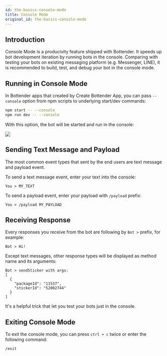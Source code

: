```yaml
---
id: the-basics-console-mode
title: Console Mode
original_id: the-basics-console-mode
---
```


## Introduction

Console Mode is a producivity feature shipped with Bottender. It speeds up bot development iteration by running bots in the console. Comparing with testing your bots on existing messaging platform (e.g. Messenger, LINE), it is recommended to build, test, and debug your bot in the console mode.

## Running in Console Mode

In Bottender apps that created by Create Bottender App, you can pass `--console` option from npm scripts to underlying start/dev commands:

```sh
npm start -- --console
npm run dev -- --console
```

With this option, the bot will be started and run in the console:

![](https://user-images.githubusercontent.com/3382565/67745487-57991c80-fa5f-11e9-8eb7-9e4144df9e73.png)

## Sending Text Message and Payload

The most common event types that sent by the end users are text message and payload event.

To send a text message event, enter your text into the console:

```
You > MY_TEXT
```

To send a payload event, enter your payload with `/payload` prefix:

```
You > /payload MY_PAYLOAD
```

## Receiving Response

Every responses you receive from the bot are following by `Bot >` prefix, for example:

```
Bot > Hi!
```

Except text messages, other response types will be displayed as method name and its arguments:

```
Bot > sendSticker with args:
[
  {
    "packageId": "11537",
    "stickerId": "52002744"
  }
]
```

It's a helpful trick that let you test your bots just in the console.

## Exiting Console Mode

To exit the console mode, you can press `ctrl + c` twice or enter the following command:

```
/exit
```
